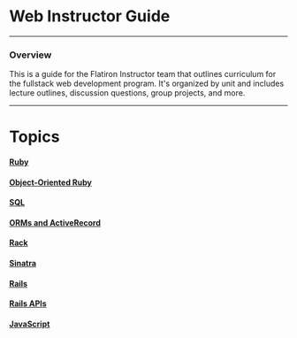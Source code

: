 # Web Instructor Guide
---
### Overview
This is a guide for the Flatiron Instructor team that outlines curriculum for the fullstack web development program. It's organized by unit and includes lecture outlines, discussion questions, group projects, and more.

---

# Topics

#### [Ruby](https://www.google.com)


#### [Object-Oriented Ruby](https://github.com/leighsn/web-instructor-guide/blob/master/Object-Oriented-Ruby/Object-Oriented-Ruby.md)

#### [SQL](https://github.com/leighsn/web-instructor-guide/blob/master/SQL/SQL.md)

#### [ORMs and ActiveRecord](https://github.com/leighsn/web-instructor-guide/blob/master/ORMs-ActiveRecord/ORMs-ActiveRecord.md)

#### [Rack](https://github.com/leighsn/web-instructor-guide/blob/master/Rack/Rack.md)

#### [Sinatra](https://github.com/leighsn/web-instructor-guide/blob/master/Sinatra/Sinatra.md)

#### [Rails](https://github.com/leighsn/web-instructor-guide/blob/master/Rails/Rails.md)

#### [Rails APIs](https://github.com/leighsn/web-instructor-guide/blob/master/Rails-APIs/Rails-APIs.md)

#### [JavaScript](https://github.com/leighsn/web-instructor-guide/blob/master/JavaScript/JavaScript.md)
